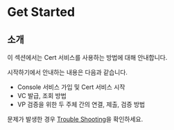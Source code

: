 # Get Started

## 소개

이 섹션에서는 Cert 서비스를 사용하는 방법에 대해 안내합니다.

시작하기에서 안내하는 내용은 다음과 같습니다.

- Console 서비스 가입 및 Cert 서비스 시작
- VC 발급, 조회 방법
- VP 검증을 위한 두 주체 간의 연결, 제출, 검증 방법

문제가 발생한 경우 [Trouble Shooting](guide/troubleshooting.md)을 확인하세요.
